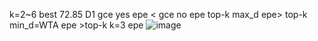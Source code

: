 k=2~6 best
72.85 D1
gce yes epe < gce no epe
top-k max_d epe> top-k min_d=WTA epe >top-k k=3 epe
![image](https://github.com/pjcnb/-coex-gce-k-/assets/73679679/5ea2ed43-1f71-469d-a891-53e6f4fef3fd)


